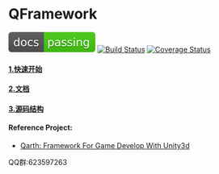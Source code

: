 # QFramework

[![Documentation Status](./docs/res/passing.svg)](http://liangxiegame.github.io/QFramework/)  [![Build Status](https://travis-ci.org/liangxiegame/QFramework.svg?branch=master)](https://travis-ci.org/liangxiegame/QFramework)
[![Coverage Status](https://coveralls.io/repos/github/liangxiegame/QFramework/badge.svg?branch=master)](https://coveralls.io/github/liangxiegame/QFramework?branch=master)

#### [1.快速开始](http://qframework.io/tutor/0.HelloWorld/)

#### [2.文档](qframework.io)

#### [3.源码结构](./tree.md)



#### Reference Project:

* [Qarth: Framework For Game Develop With Unity3d](https://github.com/SnowCold/Qarth)




QQ群:623597263
